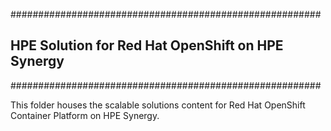 ########################################################
##  HPE Solution for Red Hat OpenShift on HPE Synergy ##
########################################################

This folder houses the scalable solutions content for Red Hat OpenShift Container Platform on HPE Synergy. 
